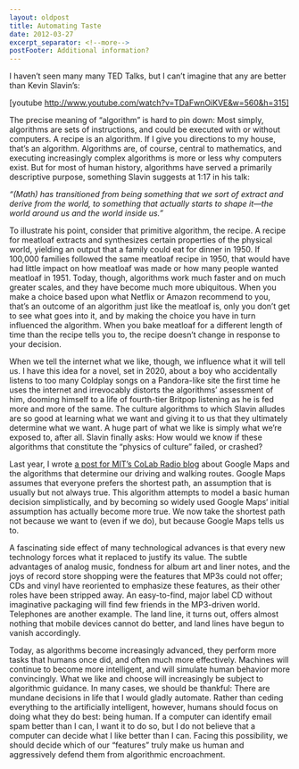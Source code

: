 ```yaml
---
layout: oldpost
title: Automating Taste
date: 2012-03-27
excerpt_separator: <!--more-->
postFooter: Additional information?
---
```


I haven’t seen many many TED Talks, but I can’t imagine that any are better than Kevin Slavin’s:

[youtube http://www.youtube.com/watch?v=TDaFwnOiKVE&w=560&h=315]

The precise meaning of “algorithm” is hard to pin down: Most simply, algorithms are sets of instructions, and could be executed with or without computers. A recipe is an algorithm. If I give you directions to my house, that’s an algorithm. Algorithms are, of course, central to mathematics, and executing increasingly complex algorithms is more or less why computers exist. But for most of human history, algorithms have served a primarily descriptive purpose, something Slavin suggests at 1:17 in his talk:

<em>“(Math) has transitioned from being something that we sort of extract and derive from the world, to something that actually starts to shape it—the world around us and the world inside us.” </em>

To illustrate his point, consider that primitive algorithm, the recipe. A recipe for meatloaf extracts and synthesizes certain properties of the physical world, yielding an output that a family could eat for dinner in 1950. If 100,000 families followed the same meatloaf recipe in 1950, that would have had little impact on how meatloaf was made or how many people wanted meatloaf in 1951. Today, though, algorithms work much faster and on much greater scales, and they have become much more ubiquitous. When you make a choice based upon what Netflix or Amazon recommend to you, that’s an outcome of an algorithm just like the meatloaf is, only you don’t get to see what goes into it, and by making the choice you have in turn influenced the algorithm. When you bake meatloaf for a different length of time than the recipe tells you to, the recipe doesn’t change in response to your decision.

When we tell the internet what we like, though, we influence what it will tell us. I have this idea for a novel, set in 2020, about a boy who accidentally listens to too many Coldplay songs on a Pandora-like site the first time he uses the internet and irrevocably distorts the algorithms’ assessment of him, dooming himself to a life of fourth-tier Britpop listening as he is fed more and more of the same. The culture algorithms to which Slavin alludes are so good at learning what we want and giving it to us that they ultimately determine what we want. A huge part of what we like is simply what we’re exposed to, after all. Slavin finally asks: How would we know if these algorithms that constitute the “physics of culture” failed, or crashed?

Last year, I wrote <a href="http://colabradio.mit.edu/dancing-lessons-from-god-peculiar-paths-from-a-to-b/">a post for MIT’s CoLab Radio blog</a> about Google Maps and the algorithms that determine our driving and walking routes. Google Maps assumes that everyone prefers the shortest path, an assumption that is usually but not always true. This algorithm attempts to model a basic human decision simplistically, and by becoming so widely used Google Maps‘ initial assumption has actually become more true. We now take the shortest path not because we want to (even if we do), but because Google Maps tells us to.

A fascinating side effect of many technological advances is that every new technology forces what it replaced to justify its value. The subtle advantages of analog music, fondness for album art and liner notes, and the joys of record store shopping were the features that MP3s could not offer; CDs and vinyl have reoriented to emphasize these features, as their other roles have been stripped away. An easy-to-find, major label CD without imaginative packaging will find few friends in the MP3-driven world. Telephones are another example. The land line, it turns out, offers almost nothing that mobile devices cannot do better, and land lines have begun to vanish accordingly.

Today, as algorithms become increasingly advanced, they perform more tasks that humans once did, and often much more effectively. Machines will continue to become more intelligent, and will simulate human behavior more convincingly. What we like and choose will increasingly be subject to algorithmic guidance. In many cases, we should be thankful: There are mundane decisions in life that I would gladly automate. Rather than ceding everything to the artificially intelligent, however, humans should focus on doing what they do best: being human. If a computer can identify email spam better than I can, I want it to do so, but I do not believe that a computer can decide what I like better than I can. Facing this possibility, we should decide which of our “features” truly make us human and aggressively defend them from algorithmic encroachment.